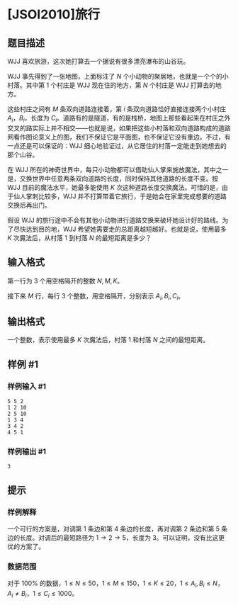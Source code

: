 # [JSOI2010]旅行

## 题目描述

WJJ 喜欢旅游，这次她打算去一个据说有很多漂亮瀑布的山谷玩。

WJJ 事先得到了一张地图，上面标注了 $N$ 个小动物的聚居地，也就是一个个的小村落。其中第 $1$ 个村庄是 WJJ 现在住的地方，第 $N$ 个村庄是 WJJ 打算去的地方。

这些村庄之间有 $M$ 条双向道路连接着，第 $i$ 条双向道路恰好直接连接两个小村庄 $A_i$，$B_i$，长度为 $C_i$。道路有的是隧道，有的是栈桥，地图上那些看起来在村庄之外交叉的路实际上并不相交——也就是说，如果把这些小村落和双向道路构成的道路网看作图论意义上的图，我们不保证它是平面图，也不保证它没有重边。不过，有一点还是可以保证的：WJJ  细心地验证过，从它居住的村落一定能走到她想去的那个山谷。

在 WJJ 所在的神奇世界中，每只小动物都可以借助仙人掌来施放魔法，其中之一是，交换世界中任意两条双向道路的长度，同时保持其他道路的长度不变。按 WJJ 目前的魔法水平，她最多能使用 $K$ 次这种道路长度交换魔法。可惜的是，由于仙人掌刺比较多，WJJ 并不打算带着它旅行，于是她会在家里完成想要的道路交换后再出门。

假设 WJJ 的旅行途中不会有其他小动物进行道路交换来破坏她设计好的路线。为了尽快达到目的地，WJJ 希望她需要走的总距离越短越好。也就是说，使用最多 $K$ 次魔法后，从村落 $1$ 到村落 $N$ 的最短距离是多少？

## 输入格式

第一行为 $3$ 个用空格隔开的整数 $N,M,K$。

接下来 $M$ 行，每行 $3$ 个整数，用空格隔开，分别表示 $A_i,B_i,C_i$。

## 输出格式

一个整数，表示使用最多 $K$ 次魔法后，村落 $1$ 和村落 $N$ 之间的最短距离。

## 样例 #1

### 样例输入 #1
```
5 5 2
1 2 10
2 5 10
1 3 4
3 4 2
4 5 1
```

### 样例输出 #1

```
3
```

## 提示

### 样例解释

一个可行的方案是，对调第 $1$ 条边和第 $4$ 条边的长度，再对调第 $2$ 条边和第 $5$ 条边的长度。对调后的最短路径为 $1\rightarrow 2\rightarrow 5$，长度为 $3$。可以证明，没有比这更优的方案了。

### 数据范围

对于 $100\%$ 的数据，$1\leq N\leq 50$，$1\leq M\leq 150$，$1\leq K\leq 20$，$1\leq A_i,B_i\leq N$，$A_i\neq B_i$，$1\leq C_i\leq 1000$。
